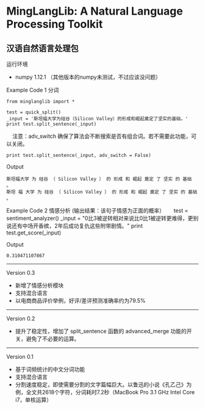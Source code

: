 MingLangLib: A Natural Language Processing Toolkit
=====
汉语自然语言处理包
------
运行环境
* numpy 1.12.1 （其他版本的numpy未测试，不过应该没问题）

Example Code 1 分词

    from minglanglib import *

    test = quick_split()
    _input = '斯坦福大学为硅谷（Silicon Valley）的形成和崛起奠定了坚实的基础。'
    print test.split_sentence(_input)
    
  注意：adv_switch 确保了算法会不断搜索是否有组合词。若不需要此功能，可以关闭。

    print test.split_sentence(_input, adv_switch = False)
    
Output

    斯坦福大学 为 硅谷 （ Silicon Valley ） 的 形成 和 崛起 奠定 了 坚实 的 基础 。
    斯坦 福 大学 为 硅谷 （ Silicon Valley ） 的 形成 和 崛起 奠定 了 坚实 的 基础 。
    
Example Code 2 情感分析 (输出结果：该句子情感为正面的概率）
  
    test = sentiment_analyzer()
    _input = "0比3被逆转相对来说比0比1被逆转更难得，更别说还有中场开香槟，2年后成功复仇这些附带剧情。"
    print test.get_score(_input)
    
Output

    0.310471107867
    
------
Version 0.3
* 新增了情感分析模块
* 支持混合语言
* 以电商商品评价举例，好评/差评预测准确率约为79.5%
------
Version 0.2
* 提升了稳定性，增加了 split_sentence 函数的 advanced_merge 功能的开关，避免了不必要的运算。
------
Version 0.1
* 基于词频统计的中文分词功能
* 支持混合语言
* 分割速度稳定，即使需要分割的文字篇幅巨大。以鲁迅的小说《孔乙己》为例，全文共2618个字符，分词耗时7.2秒（MacBook Pro 3.1 GHz Intel Core i7，单核运算）
